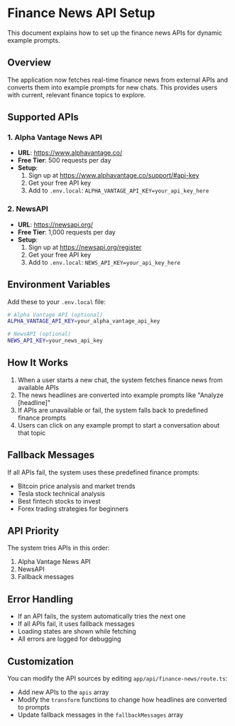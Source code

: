# Finance News API Setup

This document explains how to set up the finance news APIs for dynamic example prompts.

## Overview

The application now fetches real-time finance news from external APIs and converts them into example prompts for new chats. This provides users with current, relevant finance topics to explore.

## Supported APIs

### 1. Alpha Vantage News API
- **URL**: https://www.alphavantage.co/
- **Free Tier**: 500 requests per day
- **Setup**: 
  1. Sign up at https://www.alphavantage.co/support/#api-key
  2. Get your free API key
  3. Add to `.env.local`: `ALPHA_VANTAGE_API_KEY=your_api_key_here`

### 2. NewsAPI
- **URL**: https://newsapi.org/
- **Free Tier**: 1,000 requests per day
- **Setup**:
  1. Sign up at https://newsapi.org/register
  2. Get your free API key
  3. Add to `.env.local`: `NEWS_API_KEY=your_api_key_here`

## Environment Variables

Add these to your `.env.local` file:

```bash
# Alpha Vantage API (optional)
ALPHA_VANTAGE_API_KEY=your_alpha_vantage_api_key

# NewsAPI (optional)
NEWS_API_KEY=your_news_api_key
```

## How It Works

1. When a user starts a new chat, the system fetches finance news from available APIs
2. The news headlines are converted into example prompts like "Analyze [headline]"
3. If APIs are unavailable or fail, the system falls back to predefined finance prompts
4. Users can click on any example prompt to start a conversation about that topic

## Fallback Messages

If all APIs fail, the system uses these predefined finance prompts:
- Bitcoin price analysis and market trends
- Tesla stock technical analysis
- Best fintech stocks to invest
- Forex trading strategies for beginners

## API Priority

The system tries APIs in this order:
1. Alpha Vantage News API
2. NewsAPI
3. Fallback messages

## Error Handling

- If an API fails, the system automatically tries the next one
- If all APIs fail, it uses fallback messages
- Loading states are shown while fetching
- All errors are logged for debugging

## Customization

You can modify the API sources by editing `app/api/finance-news/route.ts`:
- Add new APIs to the `apis` array
- Modify the `transform` functions to change how headlines are converted to prompts
- Update fallback messages in the `fallbackMessages` array 